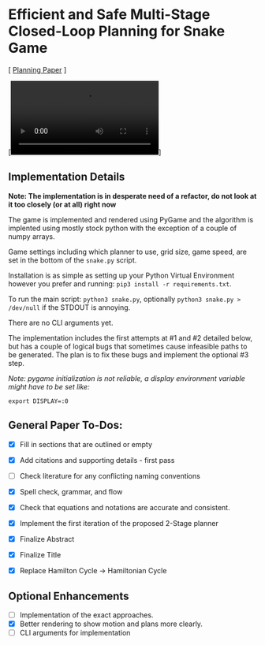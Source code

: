 # Efficient and Safe Multi-Stage Closed-Loop Planning for Snake Game

[ [Planning Paper](./manuscript.pdf) ]

[![Video](./assets/snake.mp4)]

## Implementation Details

**Note: The implementation is in desperate need of a refactor, do not look at it too closely (or at all) right now**

The game is implemented and rendered using PyGame and the algorithm is implented using mostly stock python with the exception of a couple of numpy arrays.

Game settings including which planner to use, grid size, game speed, are set in the bottom of the `snake.py` script.


Installation is as simple as setting up your Python Virtual Environment however you prefer and running: `pip3 install -r requirements.txt`.


To run the main script: `python3 snake.py`, optionally `python3 snake.py > /dev/null` if the STDOUT is annoying.

There are no CLI arguments yet.


The implementation includes the first attempts at #1 and #2 detailed below, but has a couple of logical bugs that sometimes cause infeasible paths to be generated. The plan is to fix these bugs and implement the optional #3 step.
  

*Note: pygame initialization is not reliable, a display environment variable might have to be set like:*

`export DISPLAY=:0`

## General Paper To-Dos:

- [X] Fill in sections that are outlined or empty
- [x] Add citations and supporting details - first pass
- [ ] Check literature for any conflicting naming conventions
- [X] Spell check, grammar, and flow
- [X] Check that equations and notations are accurate and consistent.
- [x] Implement the first iteration of the proposed 2-Stage planner
- [X] Finalize Abstract
- [X] Finalize Title
- [X] Replace Hamilton Cycle -> Hamiltonian Cycle

  
## Optional Enhancements

- [ ] Implementation of the exact approaches.
- [x] Better rendering to show motion and plans more clearly.
- [ ] CLI arguments for implementation

